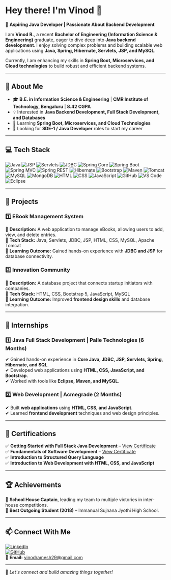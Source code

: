 # Hey there! I'm Vinod 👋  

🚀 **Aspiring Java Developer | Passionate About Backend Development**  

I am **Vinod R.**, a recent **Bachelor of Engineering (Information Science & Engineering)** graduate, eager to dive deep into **Java backend development**. I enjoy solving complex problems and building scalable web applications using **Java, Spring, Hibernate, Servlets, JSP, and MySQL**.  

Currently, I am enhancing my skills in **Spring Boot, Microservices, and Cloud technologies** to build robust and efficient backend systems.  

---

## 🌟 About Me  
- 🎓 **B.E. in Information Science & Engineering** | **CMR Institute of Technology, Bengaluru** | **8.42 CGPA**  
- 💡 Interested in **Java Backend Development, Full Stack Development, and Databases**  
- 🌱 Learning **Spring Boot, Microservices, and Cloud Technologies**  
- 🎯 Looking for **SDE-1 / Java Developer** roles to start my career  

---

## 💻 Tech Stack  

![Java](https://img.shields.io/badge/Java-ED8B00?style=for-the-badge&logo=java&logoColor=white) ![JSP](https://img.shields.io/badge/JSP-007396?style=for-the-badge&logo=java&logoColor=white) ![Servlets](https://img.shields.io/badge/Servlets-007396?style=for-the-badge&logo=java&logoColor=white) ![JDBC](https://img.shields.io/badge/JDBC-003B57?style=for-the-badge&logo=java&logoColor=white) ![Spring Core](https://img.shields.io/badge/Spring%20Core-6DB33F?style=for-the-badge&logo=spring&logoColor=white) ![Spring Boot](https://img.shields.io/badge/Spring%20Boot-6DB33F?style=for-the-badge&logo=spring&logoColor=white) ![Spring MVC](https://img.shields.io/badge/Spring%20MVC-6DB33F?style=for-the-badge&logo=spring&logoColor=white) ![Spring REST](https://img.shields.io/badge/Spring%20REST-6DB33F?style=for-the-badge&logo=spring&logoColor=white) ![Hibernate](https://img.shields.io/badge/Hibernate-59666C?style=for-the-badge&logo=hibernate&logoColor=white) ![Bootstrap](https://img.shields.io/badge/Bootstrap-563D7C?style=for-the-badge&logo=bootstrap&logoColor=white) ![Maven](https://img.shields.io/badge/Maven-C71A36?style=for-the-badge&logo=apache-maven&logoColor=white) ![Tomcat](https://img.shields.io/badge/Tomcat-F8DC75?style=for-the-badge&logo=apache-tomcat&logoColor=black) ![MySQL](https://img.shields.io/badge/MySQL-4479A1?style=for-the-badge&logo=mysql&logoColor=white) ![MongoDB](https://img.shields.io/badge/MongoDB-4EA94B?style=for-the-badge&logo=mongodb&logoColor=white) ![HTML](https://img.shields.io/badge/HTML5-E34F26?style=for-the-badge&logo=html5&logoColor=white) ![CSS](https://img.shields.io/badge/CSS3-1572B6?style=for-the-badge&logo=css3&logoColor=white) ![JavaScript](https://img.shields.io/badge/JavaScript-F7DF1E?style=for-the-badge&logo=javascript&logoColor=black) ![GitHub](https://img.shields.io/badge/GitHub-181717?style=for-the-badge&logo=github&logoColor=white) ![VS Code](https://img.shields.io/badge/VSCode-007ACC?style=for-the-badge&logo=visual-studio-code&logoColor=white) ![Eclipse](https://img.shields.io/badge/Eclipse-2C2255?style=for-the-badge&logo=eclipse&logoColor=white)
 

---

## 🚀 Projects  

### **1️⃣ EBook Management System**  
📌 **Description:** A web application to manage eBooks, allowing users to add, view, and delete entries.  
🔧 **Tech Stack:** Java, Servlets, JDBC, JSP, HTML, CSS, MySQL, Apache Tomcat  
🎯 **Learning Outcome:** Gained hands-on experience with **JDBC and JSP** for database connectivity.  

### **2️⃣ Innovation Community**  
📌 **Description:** A database project that connects startup initiators with companies.  
🔧 **Tech Stack:** HTML, CSS, Bootstrap 5, JavaScript, MySQL  
🎯 **Learning Outcome:** Improved **frontend design skills** and database integration.  

---

## 💼 Internships  

### **1️⃣ Java Full Stack Development | Palle Technologies (6 Months)**  
✔ Gained hands-on experience in **Core Java, JDBC, JSP, Servlets, Spring, Hibernate, and SQL**.  
✔ Developed web applications using **HTML, CSS, JavaScript, and Bootstrap**.  
✔ Worked with tools like **Eclipse, Maven, and MySQL**.  

### **2️⃣ Web Development | Acmegrade (2 Months)**  
✔ Built **web applications** using **HTML, CSS, and JavaScript**.  
✔ Learned **frontend development** techniques and web design principles.  

---

## 📜 Certifications  

✅ **Getting Started with Full Stack Java Development** – [View Certificate](https://simpli-web.app.link/e/m8L7viL3TKb)  
✅ **Fundamentals of Software Development** – [View Certificate](https://simpli-web.app.link/e/amtNAOjZoPb)  
✅ **Introduction to Structured Query Language**  
✅ **Introduction to Web Development with HTML, CSS, and JavaScript**  

---

## 🏆 Achievements  

🏅 **School House Captain**, leading my team to multiple victories in inter-house competitions.  
🏅 **Best Outgoing Student (2018)** – Immanual Sujnana Jyothi High School.  

---

## 📫 Connect With Me  

[![LinkedIn](https://img.shields.io/badge/LinkedIn-0A66C2?style=for-the-badge&logo=linkedin&logoColor=white)](https://www.linkedin.com/in/vinodr29)  
[![GitHub](https://img.shields.io/badge/GitHub-181717?style=for-the-badge&logo=github&logoColor=white)](https://github.com/VinodR29)  
📩 **Email:** vinodramesh29@gmail.com  

---

🚀 *Let's connect and build amazing things together!*  
